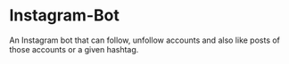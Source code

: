 # Instagram-Bot
An Instagram bot that can follow, unfollow accounts and also like posts of those accounts or a given hashtag.
